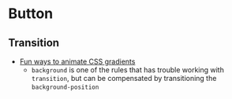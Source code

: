 # Button
## Transition
- [Fun ways to animate CSS gradients](https://www.youtube.com/watch?v=f3mwKLXpOLk)
  - ```background``` is one of the rules that has trouble working with ```transition```, but can be compensated by transitioning the ```background-position```
